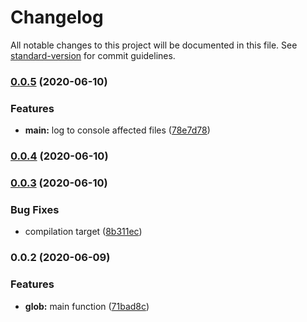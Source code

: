 # Changelog

All notable changes to this project will be documented in this file. See [standard-version](https://github.com/conventional-changelog/standard-version) for commit guidelines.

### [0.0.5](https://github.com/vladborsh/imports-sanitize/compare/v0.0.4...v0.0.5) (2020-06-10)


### Features

* **main:** log to console affected files ([78e7d78](https://github.com/vladborsh/imports-sanitize/commit/78e7d786159cab8d0c008e66a3b9ab34092e87e6))

### [0.0.4](https://github.com/vladborsh/imports-sanitize/compare/v0.0.3...v0.0.4) (2020-06-10)

### [0.0.3](https://github.com/vladborsh/imports-sanitize/compare/v0.0.2...v0.0.3) (2020-06-10)


### Bug Fixes

* compilation target ([8b311ec](https://github.com/vladborsh/imports-sanitize/commit/8b311ec8d39c5fc910c515ddb0997422d318ee3d))

### 0.0.2 (2020-06-09)


### Features

* **glob:** main function ([71bad8c](https://github.com/vladborsh/imports-sanitize/commit/71bad8ce7ea5a979a4efcca188f80994da9cd8ef))
